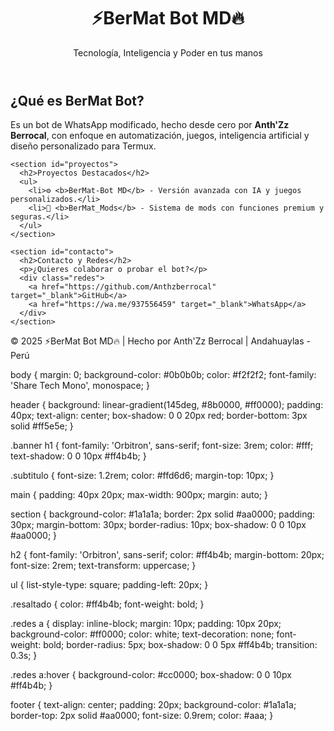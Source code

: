 <!DOCTYPE html>
<html lang="es">
<head>
  <meta charset="UTF-8" />
  <meta name="viewport" content="width=device-width, initial-scale=1.0"/>
  <title>⚡BerMat Bot MD🔥</title>
  <link rel="stylesheet" href="styles.css" />
  <link href="https://fonts.googleapis.com/css2?family=Orbitron:wght@700&family=Share+Tech+Mono&display=swap" rel="stylesheet">
</head>
<body>
  <header>
    <div class="banner">
      <h1>⚡BerMat Bot MD🔥</h1>
      <p class="subtitulo">Tecnología, Inteligencia y Poder en tus manos</p>
    </div>
  </header>

  <main>
    <section id="informacion">
      <h2>¿Qué es BerMat Bot?</h2>
      <p>Es un bot de WhatsApp modificado, hecho desde cero por <strong>Anth'Zz Berrocal</strong>, con enfoque en <span class="resaltado">automatización, juegos, inteligencia artificial</span> y diseño personalizado para Termux.</p>
    </section>

    <section id="proyectos">
      <h2>Proyectos Destacados</h2>
      <ul>
        <li>⚙️ <b>BerMat-Bot MD</b> - Versión avanzada con IA y juegos personalizados.</li>
        <li>🧠 <b>BerMat_Mods</b> - Sistema de mods con funciones premium y seguras.</li>
      </ul>
    </section>

    <section id="contacto">
      <h2>Contacto y Redes</h2>
      <p>¿Quieres colaborar o probar el bot?</p>
      <div class="redes">
        <a href="https://github.com/Anthzberrocal" target="_blank">GitHub</a>
        <a href="https://wa.me/937556459" target="_blank">WhatsApp</a>
      </div>
    </section>
  </main>

  <footer>
    <p>© 2025 ⚡BerMat Bot MD🔥 | Hecho por Anth'Zz Berrocal | Andahuaylas - Perú</p>
  </footer>
</body>
</html>

body {
  margin: 0;
  background-color: #0b0b0b;
  color: #f2f2f2;
  font-family: 'Share Tech Mono', monospace;
}

header {
  background: linear-gradient(145deg, #8b0000, #ff0000);
  padding: 40px;
  text-align: center;
  box-shadow: 0 0 20px red;
  border-bottom: 3px solid #ff5e5e;
}

.banner h1 {
  font-family: 'Orbitron', sans-serif;
  font-size: 3rem;
  color: #fff;
  text-shadow: 0 0 10px #ff4b4b;
}

.subtitulo {
  font-size: 1.2rem;
  color: #ffd6d6;
  margin-top: 10px;
}

main {
  padding: 40px 20px;
  max-width: 900px;
  margin: auto;
}

section {
  background-color: #1a1a1a;
  border: 2px solid #aa0000;
  padding: 30px;
  margin-bottom: 30px;
  border-radius: 10px;
  box-shadow: 0 0 10px #aa0000;
}

h2 {
  font-family: 'Orbitron', sans-serif;
  color: #ff4b4b;
  margin-bottom: 20px;
  font-size: 2rem;
  text-transform: uppercase;
}

ul {
  list-style-type: square;
  padding-left: 20px;
}

.resaltado {
  color: #ff4b4b;
  font-weight: bold;
}

.redes a {
  display: inline-block;
  margin: 10px;
  padding: 10px 20px;
  background-color: #ff0000;
  color: white;
  text-decoration: none;
  font-weight: bold;
  border-radius: 5px;
  box-shadow: 0 0 5px #ff4b4b;
  transition: 0.3s;
}

.redes a:hover {
  background-color: #cc0000;
  box-shadow: 0 0 10px #ff4b4b;
}

footer {
  text-align: center;
  padding: 20px;
  background-color: #1a1a1a;
  border-top: 2px solid #aa0000;
  font-size: 0.9rem;
  color: #aaa;
}
